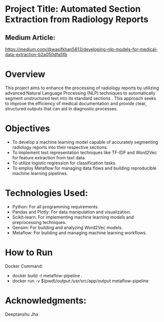 # Project Title: Automated Section Extraction from Radiology Reports

## Medium Article:
https://medium.com/@wasifkhan5613/developing-nlp-models-for-medical-data-extraction-b2a050dfa5fb

# Overview
This project aims to enhance the processing of radiology reports by utilizing advanced Natural Language Processing (NLP) techniques to automatically segment unstructured text into its standard sections . This approach seeks to improve the efficiency of medical documentation and provide clear, structured outputs that can aid in diagnostic processes.

# Objectives
- To develop a machine learning model capable of accurately segmenting radiology reports into their respective sections.
- To implement text representation techniques like TF-IDF and Word2Vec for feature extraction from text data.
- To utilize logistic regression for classification tasks.
- To employ Metaflow for managing data flows and building reproducible machine learning pipelines.

# Technologies Used:
- Python: For all programming requirements.
- Pandas and Plotly: For data manipulation and visualization.
- Scikit-learn: For implementing machine learning models and preprocessing techniques.
- Gensim: For building and analyzing Word2Vec models.
- Metaflow: For building and managing machine learning workflows.

# How to Run
Docker Command: 
- docker build -t metaflow-pipeline .
- docker run -v $(pwd)/output:/usr/src/app/output metaflow-pipeline

# Acknowledgments:
Deeptanshu Jha
